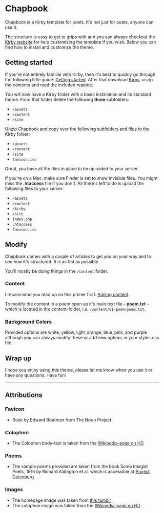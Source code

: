 # Chapbook
Chapbook is a Kirby template for poets. It's not just for poets, anyone can use it.

The structure is easy to get to grips with and you can always  checkout the [Kirby website](http://getkirby.com/) for help customizing the template if you wish. Below you can find how to install and customize the theme. 

## Getting started
If you're not entirely familiar with Kirby, then it's best to quickly go through the following little guide: [Getting started](http://getkirby.com/docs/getting-started). After that download [Kirby](http://getkirby.com/downloads), unzip the contents and read the included readme.

You will now have a Kirby folder with a basic installation and its standard theme. From that folder delete the following **three** subfolders:  
- `/assets`  
- `/content `  
- `/site`  

Unzip Chapbook and copy over the following subfolders and files to the Kirby folder:  
- `/assets`  
- `/content`  
- `/site`  
- `favicon.ico`  

Great, you have all the files in place to be uploaded to your server.

If you're on a Mac, make sure Finder is set to show invisible files. You might miss the **.htaccess** file if you don't.
All there's left to do is upload the following files to your server:  
- `/assets`  
- `/content`  
-  `/kirby`  
- `/site`  
- `index.php`  
- `.htaccess`  
- `favicon.ico`  

## Modify

Chapbook comes with a couple of articles to get you on your way and to see how it's structured. It is as flat as possible.

You'll mostly be doing things in the `/content` folder. 

### Content
I recommend you read up on this primer first: [Adding content](http://getkirby.com/docs/content).

To modify the content in a poem open up it's main text file – **poem.txt** – which is located in the content-folder, i.e. `/content/01-poem/poem.txt`.

### Background Colors
Provided options are white, yellow, light_orange, blue_pink, and purple although you can always modify these or add new options in your styles.css file.

## Wrap up
I hope you enjoy using this theme, please let me know when you use it or have any questions. Have fun!

<hr>

## Attributions
### Favicon
- Book by Edward Boatman from The Noun Project

### Colophon
- The Colophon body-text is taken from the [Wikipedia-page on HD](http://en.wikipedia.org/wiki/H.D.).

### Poems
- The sample poems provided are taken from the book Some Imagist Poets, 1916 by Richard Aldington et al. which is accessible at [Project Gutenberg](http://www.gutenberg.org/ebooks/37469)

### Images
- The homepage image was taken from [this tumblr](http://i12bent.tumblr.com/page/855)
- The colophon image was taken from the [Wikipedia-page on HD](http://en.wikipedia.org/wiki/H.D.).